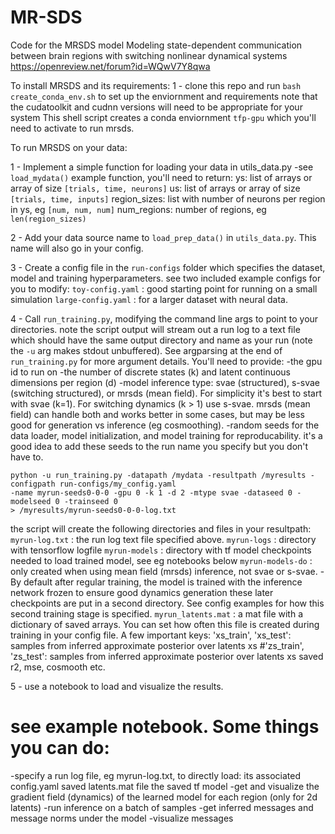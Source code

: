 
# MR-SDS

Code for the MRSDS model
Modeling state-dependent communication between brain regions with switching nonlinear dynamical systems
https://openreview.net/forum?id=WQwV7Y8qwa

To install MRSDS and its requirements:
1 - clone this repo and run `bash create_conda_env.sh` to set up the enviornment and requirements
    note that the cudatoolkit and cudnn versions will need to be appropriate for your system
    This shell script creates a conda enviornment `tfp-gpu` which you'll need to activate to run mrsds.

To run MRSDS on your data:

1 - Implement a simple function for loading your data in utils_data.py
    -see `load_mydata()` example function, you'll need to return:
    ys: list of arrays or array of size `[trials, time, neurons]`
    us: list of arrays or array of size `[trials, time, inputs]`
    region_sizes: list with number of neurons per region in ys, eg `[num, num, num]`
    num_regions: number of regions, eg `len(region_sizes)` 

2 - Add your data source name to `load_prep_data()` in `utils_data.py`. This name will also go in your config.

3 - Create a config file in the `run-configs` folder which specifies the dataset, model and training hyperparameters.
    see two included example configs for you to modify:
    `toy-config.yaml` : good starting point for running on a small simulation
    `large-config.yaml` : for a larger dataset with neural data.

4 - Call `run_training.py`, modifying the command line args to point to your directories.
    note the script output will stream out a run log to a text file which should have the same output directory
    and name as your run (note the `-u` arg makes stdout unbuffered). See argparsing at the end of
    `run_training.py` for more argument details. You'll need to provide:
    -the gpu id to run on
    -the number of discrete states (k) and latent continuous dimensions per region (d)
    -model inference type: svae (structured), s-svae (switching structured), or mrsds (mean field).
     For simplicity it's best to start with svae (k=1). For switching dynamics (k > 1) use s-svae.
     mrsds (mean field) can handle both and works better in some cases, but may be less good for
     generation vs inference (eg cosmoothing).
    -random seeds for the data loader, model initialization, and model training for reproducability.
     it's a good idea to add these seeds to the run name you specify but you don't have to.

```
python -u run_training.py -datapath /mydata -resultpath /myresults -configpath run-configs/my_config.yaml
-name myrun-seeds0-0-0 -gpu 0 -k 1 -d 2 -mtype svae -dataseed 0 -modelseed 0 -trainseed 0
> /myresults/myrun-seeds0-0-0-log.txt
```

   the script will create the following directories and files in your resultpath:
   `myrun-log.txt` : the run log text file specified above.
   `myrun-logs`    : directory with tensorflow logfile
   `myrun-models`  : directory with tf model checkpoints needed to load trained model, see eg notebooks below
   `myrun-models-do` : only created when using mean field (mrsds) inference, not svae or s-svae.
    -By default after regular training, the model is trained with the inference network frozen to ensure good dynamics generation
    these later checkpoints are put in a second directory. See config examples for how this second training stage is specified.
   `myrun_latents.mat` : a mat file with a dictionary of saved arrays. You can set how often this file is created during training
   in your config file. A few important keys:
    'xs_train', 'xs_test': samples from inferred approximate posterior over latents xs 
    #'zs_train', 'zs_test': samples from inferred approximate posterior over latents xs 
    saved r2, mse, cosmooth etc.

5 - use a notebook to load and visualize the results.
 
  # see example notebook. Some things you can do:
  -specify a run log file, eg myrun-log.txt, to directly load:
   its associated config.yaml
   saved latents.mat file
   the saved tf model
  -get and visualize the gradient field (dynamics) of the learned model for each region (only for 2d latents)
  -run inference on a batch of samples
  -get inferred messages and message norms under the model
  -visualize messages

